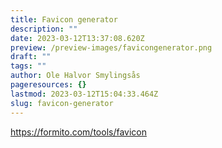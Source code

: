 ```yaml
---
title: Favicon generator
description: ""
date: 2023-03-12T13:37:08.620Z
preview: /preview-images/favicongenerator.png
draft: ""
tags: ""
author: Ole Halvor Smylingsås
pageresources: {}
lastmod: 2023-03-12T15:04:33.464Z
slug: favicon-generator
---
```

<!--more-->
https://formito.com/tools/favicon